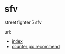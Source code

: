 # sfv
street fighter 5 sfv

url:
- [index](https://mezquita.github.io/sfv/)
- [counter pic recommend](https://mezquita.github.io/sfv/stats.html)
